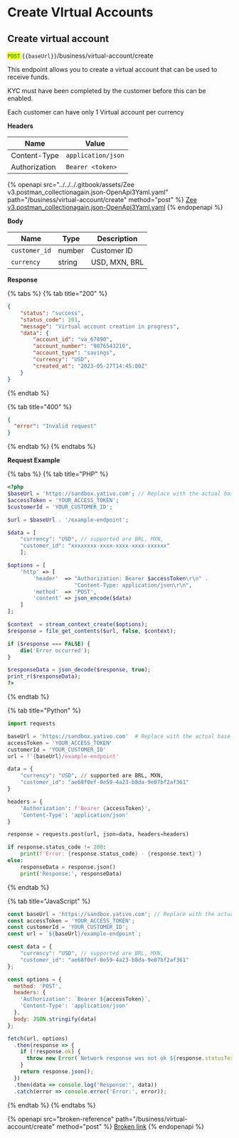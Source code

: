 # Create VIrtual Accounts

## Create virtual account

<mark style="color:green;">`POST`</mark> `{{baseUrl}}`/business/virtual-account/create

This endpoint allows you to create a virtual account that can be used to receive funds.

KYC must have been completed by the customer before this can be enabled.

Each customer can have only 1 Virtual account per currency

**Headers**

| Name          | Value              |
| ------------- | ------------------ |
| Content-Type  | `application/json` |
| Authorization | `Bearer <token>`   |



{% openapi src="../../../.gitbook/assets/Zee v3.postman_collectionagain.json-OpenApi3Yaml.yaml" path="/business/virtual-account/create" method="post" %}
[Zee v3.postman_collectionagain.json-OpenApi3Yaml.yaml](<../../../.gitbook/assets/Zee v3.postman_collectionagain.json-OpenApi3Yaml.yaml>)
{% endopenapi %}

**Body**

| Name          | Type   | Description   |
| ------------- | ------ | ------------- |
| `customer_id` | number | Customer ID   |
| `currency`    | string | USD, MXN, BRL |

**Response**

{% tabs %}
{% tab title="200" %}
```json
{
    "status": "success",
    "status_code": 201,
    "message": "Virtual account creation in progress",
    "data": {
        "account_id": "va_67890",
        "account_number": "9876543210",
        "account_type": "savings",
        "currency": "USD",
        "created_at": "2023-05-27T14:45:00Z"
    }
}

```
{% endtab %}

{% tab title="400" %}
```json
{
  "error": "Invalid request"
}
```
{% endtab %}
{% endtabs %}

**Request Example**



{% tabs %}
{% tab title="PHP" %}
```php
<?php
$baseUrl = 'https://sandbox.yativo.com'; // Replace with the actual base URL
$accessToken = 'YOUR_ACCESS_TOKEN';
$customerId = 'YOUR_CUSTOMER_ID';

$url = $baseUrl . '/example-endpoint';

$data = [
    "currency": "USD", // supported are BRL, MXN,
    "customer_id": "xxxxxxxx-xxxx-xxxx-xxxx-xxxxxx"
    ];

$options = [
    'http' => [
        'header'  => "Authorization: Bearer $accessToken\r\n" .
                     "Content-Type: application/json\r\n",
        'method'  => 'POST',
        'content' => json_encode($data)
    ]
];

$context  = stream_context_create($options);
$response = file_get_contents($url, false, $context);

if ($response === FALSE) {
    die('Error occurred');
}

$responseData = json_decode($response, true);
print_r($responseData);
?>

```
{% endtab %}

{% tab title="Python" %}
```python
import requests

baseUrl = 'https://sandbox.yativo.com'  # Replace with the actual base URL
accessToken = 'YOUR_ACCESS_TOKEN'
customerId = 'YOUR_CUSTOMER_ID'
url = f'{baseUrl}/example-endpoint'

data = {
    "currency": "USD", // supported are BRL, MXN,
    "customer_id": "ae68f0ef-0e59-4a23-b8da-9e07bf2af361"
}

headers = {
    'Authorization': f'Bearer {accessToken}',
    'Content-Type': 'application/json'
}

response = requests.post(url, json=data, headers=headers)

if response.status_code != 200:
    print(f'Error: {response.status_code} - {response.text}')
else:
    responseData = response.json()
    print('Response:', responseData)

```
{% endtab %}

{% tab title="JavaScript" %}
```javascript
const baseUrl = 'https://sandbox.yativo.com'; // Replace with the actual base URL
const accessToken = 'YOUR_ACCESS_TOKEN';
const customerId = 'YOUR_CUSTOMER_ID';
const url = `${baseUrl}/example-endpoint`;

const data = {
    "currency": "USD", // supported are BRL, MXN,
    "customer_id": "ae68f0ef-0e59-4a23-b8da-9e07bf2af361"
};

const options = {
  method: 'POST',
  headers: {
    'Authorization': `Bearer ${accessToken}`,
    'Content-Type': 'application/json'
  },
  body: JSON.stringify(data)
};

fetch(url, options)
  .then(response => {
    if (!response.ok) {
      throw new Error(`Network response was not ok ${response.statusText}`);
    }
    return response.json();
  })
  .then(data => console.log('Response:', data))
  .catch(error => console.error('Error:', error));
```
{% endtab %}
{% endtabs %}

{% openapi src="broken-reference" path="/business/virtual-account/create" method="post" %}
[Broken link](broken-reference)
{% endopenapi %}
